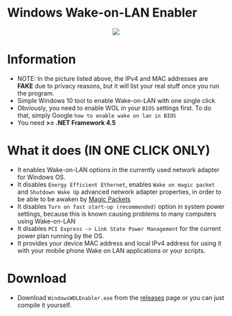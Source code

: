 # Windows Wake-on-LAN Enabler

<p align="center">
  <img src="https://i.imgur.com/qULwoW7.png"><br/>
</p>

# Information
* NOTE: In the picture listed above, the IPv4 and MAC addresses are **FAKE** due to privacy reasons, but it will list your real stuff once you run the program.
* Simple Windows 10 tool to enable Wake-on-LAN with one single click
* Obviously, you need to enable WOL in your `BIOS` settings first. To do that, simply Google `how to enable wake on lan in BIOS`
* You need **>= .NET Framework 4.5**

# What it does (IN ONE CLICK ONLY)
* It enables Wake-on-LAN options in the currently used network adapter for Windows OS.
* It disables `Energy Efficient Ethernet`, enables `Wake on magic packet` and `Shutdown Wake Up` advanced network adapter properties, in order to be able to be awaken by [Magic Packets](https://en.wikipedia.org/wiki/Wake-on-LAN#Magic_packet)
* It disables `Turn on fast start-up (recommended)` option in system power settings, because this is known causing problems to many computers using Wake-on-LAN
* It disables `PCI Express -> Link State Power Management` for the current power plan running by the OS.
* It provides your device MAC address and local IPv4 address for using it with your mobile phone Wake on LAN applications or your scripts.

# Download

* Download `WindowsWOLEnabler.exe` from the [releases](https://github.com/tutyamxx/WindowsWOLEnabler/releases) page or you can just compile it yourself.
